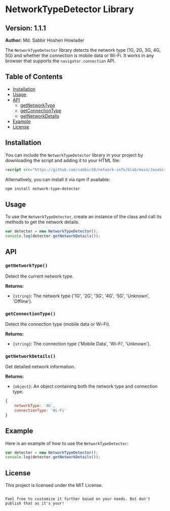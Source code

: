 # NetworkTypeDetector Library

## Version: 1.1.1

**Author:** Md. Sabbir Hoshen Howlader

The `NetworkTypeDetector` library detects the network type (1G, 2G, 3G, 4G, 5G) and whether the connection is mobile data or Wi-Fi. It works in any browser that supports the `navigator.connection` API.

## Table of Contents

- [Installation](#installation)
- [Usage](#usage)
- [API](#api)
  - [getNetworkType](#getnetworktype)
  - [getConnectionType](#getconnectiontype)
  - [getNetworkDetails](#getnetworkdetails)
- [Example](#example)
- [License](#license)

## Installation

You can include the `NetworkTypeDetector` library in your project by downloading the script and adding it to your HTML file:

```html
<script src="https://github.com/sabbir28/network-info/blob/main/JavaScript/NetworkTypeDetector.js"></script>
```

Alternatively, you can install it via npm if available:

```bash
npm install network-type-detector
```

## Usage

To use the `NetworkTypeDetector`, create an instance of the class and call its methods to get the network details.

```javascript
var detector = new NetworkTypeDetector();
console.log(detector.getNetworkDetails());
```

## API

### `getNetworkType()`

Detect the current network type.

**Returns:**

- `{string}`: The network type ('1G', '2G', '3G', '4G', '5G', 'Unknown', 'Offline').

### `getConnectionType()`

Detect the connection type (mobile data or Wi-Fi).

**Returns:**

- `{string}`: The connection type ('Mobile Data', 'Wi-Fi', 'Unknown').

### `getNetworkDetails()`

Get detailed network information.

**Returns:**

- `{object}`: An object containing both the network type and connection type.

```javascript
{
    networkType: '4G',
    connectionType: 'Wi-Fi'
}
```

## Example

Here is an example of how to use the `NetworkTypeDetector`:

```javascript
var detector = new NetworkTypeDetector();
console.log(detector.getNetworkDetails());
```

## License

This project is licensed under the MIT License.
```

Feel free to customize it further based on your needs. But don't publish that as it's your!
